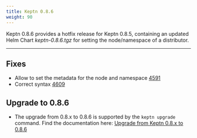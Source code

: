 ```yaml
---
title: Keptn 0.8.6
weight: 90
---
```


Keptn 0.8.6 provides a hotfix release for Keptn 0.8.5, containing an updated Helm Chart *keptn-0.8.6.tgz* for setting the node/namespace of a distributor.

---

## Fixes

- Allow to set the metadata for the node and namespace [4591](https://github.com/keptn/keptn/issues/4591)
- Correct syntax [4609](https://github.com/keptn/keptn/issues/4609)

## Upgrade to 0.8.6

- The upgrade from 0.8.x to 0.8.6 is supported by the `keptn upgrade` command. Find the documentation here: [Upgrade from Keptn 0.8.x to 0.8.6](https://keptn.sh/docs/0.8.x/operate/upgrade/#upgrade-from-keptn-0-8-5-to-0-8-6)
